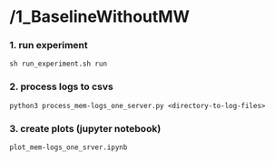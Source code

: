 # /1_BaselineWithoutMW

### 1. run experiment
```
sh run_experiment.sh run
```

### 2. process logs to csvs
```
python3 process_mem-logs_one_server.py <directory-to-log-files>
```

### 3. create plots (jupyter notebook)
```
plot_mem-logs_one_srver.ipynb
```